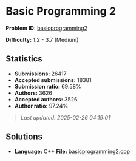 # Basic Programming 2

**Problem ID:** [basicprogramming2](https://open.kattis.com/problems/basicprogramming2)

**Difficulty:** 1.2 - 3.7 (Medium)

## Statistics

- **Submissions:** 26417
- **Accepted submissions:** 18381
- **Submission ratio:** 69.58%
- **Authors:** 3626
- **Accepted authors:** 3526
- **Author ratio:** 97.24%

> *Last updated: 2025-02-26 04:19:01*

## Solutions

- **Language:** C++
  **File:** [basicprogramming2.cpp](./basicprogramming2.cpp)
